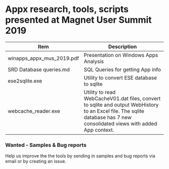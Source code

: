 # Appx research, tools, scripts presented at Magnet User Summit 2019

Item | Description
---- | -----------
winapps_appx_mus_2019.pdf | Presentation on Windows Apps Analysis
SRD Database queries.md | SQL Queries for getting App info 
ese2sqlite.exe | Utility to convert ESE database to sqlite
webcache_reader.exe | Utility to read WebCacheV01.dat files, convert to sqlite and output WebHistory to an Excel file. The sqlite database has 7 new consolidated views with added App context.

### Wanted - Samples & Bug reports

Help us improve the the tools by sending in samples and bug reports via email or by creating an issue.
